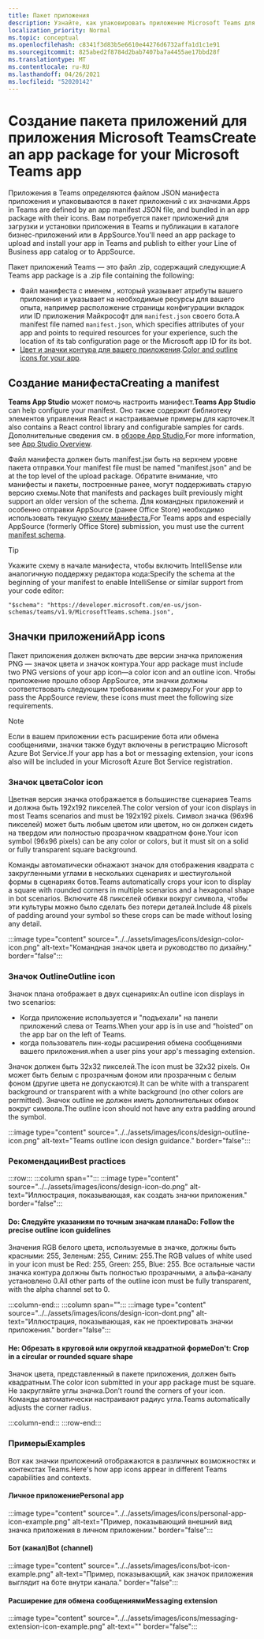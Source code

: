 ```yaml
---
title: Пакет приложения
description: Узнайте, как упаковировать приложение Microsoft Teams для тестирования, загрузки и публикации в магазине.
localization_priority: Normal
ms.topic: conceptual
ms.openlocfilehash: c8341f3d83b5e6610e44276d6732affa1d1c1e91
ms.sourcegitcommit: 825abed2f8784d2bab7407ba7a4455ae17bbd28f
ms.translationtype: MT
ms.contentlocale: ru-RU
ms.lasthandoff: 04/26/2021
ms.locfileid: "52020142"
---
```

# <a name="create-an-app-package-for-your-microsoft-teams-app"></a><span data-ttu-id="2e368-103">Создание пакета приложений для приложения Microsoft Teams</span><span class="sxs-lookup"><span data-stu-id="2e368-103">Create an app package for your Microsoft Teams app</span></span>

<span data-ttu-id="2e368-104">Приложения в Teams определяются файлом JSON манифеста приложения и упаковываются в пакет приложений с их значками.</span><span class="sxs-lookup"><span data-stu-id="2e368-104">Apps in Teams are defined by an app manifest JSON file, and bundled in an app package with their icons.</span></span> <span data-ttu-id="2e368-105">Вам потребуется пакет приложений для загрузки и установки приложения в Teams и публикации в каталоге бизнес-приложений или в AppSource.</span><span class="sxs-lookup"><span data-stu-id="2e368-105">You'll need an app package to upload and install your app in Teams and publish to either your Line of Business app catalog or to AppSource.</span></span>

<span data-ttu-id="2e368-106">Пакет приложений Teams — это файл .zip, содержащий следующие:</span><span class="sxs-lookup"><span data-stu-id="2e368-106">A Teams app package is a .zip file containing the following:</span></span>

* <span data-ttu-id="2e368-107">Файл манифеста с именем , который указывает атрибуты вашего приложения и указывает на необходимые ресурсы для вашего опыта, например расположение страницы конфигурации вкладок или ID приложения Майкрософт для `manifest.json` своего бота.</span><span class="sxs-lookup"><span data-stu-id="2e368-107">A manifest file named `manifest.json`, which specifies attributes of your app and points to required resources for your experience, such the location of its tab configuration page or the Microsoft app ID for its bot.</span></span>
* <span data-ttu-id="2e368-108">[Цвет и значки контура для вашего приложения](#app-icons).</span><span class="sxs-lookup"><span data-stu-id="2e368-108">[Color and outline icons for your app](#app-icons).</span></span>

## <a name="creating-a-manifest"></a><span data-ttu-id="2e368-109">Создание манифеста</span><span class="sxs-lookup"><span data-stu-id="2e368-109">Creating a manifest</span></span>

<span data-ttu-id="2e368-110">**Teams App Studio** может помочь настроить манифест.</span><span class="sxs-lookup"><span data-stu-id="2e368-110">**Teams App Studio** can help configure your manifest.</span></span> <span data-ttu-id="2e368-111">Оно также содержит библиотеку элементов управления React и настраиваемые примеры для карточек.</span><span class="sxs-lookup"><span data-stu-id="2e368-111">It also contains a React control library and configurable samples for cards.</span></span> <span data-ttu-id="2e368-112">Дополнительные сведения см. в [обзоре App Studio.](~/concepts/build-and-test/app-studio-overview.md)</span><span class="sxs-lookup"><span data-stu-id="2e368-112">For more information, see [App Studio Overview](~/concepts/build-and-test/app-studio-overview.md).</span></span>

<span data-ttu-id="2e368-113">Файл манифеста должен быть manifest.jsи быть на верхнем уровне пакета отправки.</span><span class="sxs-lookup"><span data-stu-id="2e368-113">Your manifest file must be named "manifest.json" and be at the top level of the upload package.</span></span> <span data-ttu-id="2e368-114">Обратите внимание, что манифесты и пакеты, построенные ранее, могут поддерживать старую версию схемы.</span><span class="sxs-lookup"><span data-stu-id="2e368-114">Note that manifests and packages built previously might support an older version of the schema.</span></span> <span data-ttu-id="2e368-115">Для командных приложений и особенно отправки AppSource (ранее Office Store) необходимо использовать текущую [схему манифеста.](~/resources/schema/manifest-schema.md)</span><span class="sxs-lookup"><span data-stu-id="2e368-115">For Teams apps and especially AppSource (formerly Office Store) submission, you must use the current [manifest schema](~/resources/schema/manifest-schema.md).</span></span>

> [!TIP]
> <span data-ttu-id="2e368-116">Укажите схему в начале манифеста, чтобы включить IntelliSense или аналогичную поддержку редактора кода:</span><span class="sxs-lookup"><span data-stu-id="2e368-116">Specify the schema at the beginning of your manifest to enable IntelliSense or similar support from your code editor:</span></span>
>
> `"$schema": "https://developer.microsoft.com/en-us/json-schemas/teams/v1.9/MicrosoftTeams.schema.json",`
 
## <a name="app-icons"></a><span data-ttu-id="2e368-117">Значки приложений</span><span class="sxs-lookup"><span data-stu-id="2e368-117">App icons</span></span>

<span data-ttu-id="2e368-118">Пакет приложения должен включать две версии значка приложения PNG — значок цвета и значок контура.</span><span class="sxs-lookup"><span data-stu-id="2e368-118">Your app package must include two PNG versions of your app icon—a color icon and an outline icon.</span></span> <span data-ttu-id="2e368-119">Чтобы приложение прошло обзор AppSource, эти значки должны соответствовать следующим требованиям к размеру.</span><span class="sxs-lookup"><span data-stu-id="2e368-119">For your app to pass the AppSource review, these icons must meet the following size requirements.</span></span>

> [!Note]
> <span data-ttu-id="2e368-120">Если в вашем приложении есть расширение бота или обмена сообщениями, значки также будут включены в регистрацию Microsoft Azure Bot Service.</span><span class="sxs-lookup"><span data-stu-id="2e368-120">If your app has a bot or messaging extension, your icons also will be included in your Microsoft Azure Bot Service registration.</span></span>

### <a name="color-icon"></a><span data-ttu-id="2e368-121">Значок цвета</span><span class="sxs-lookup"><span data-stu-id="2e368-121">Color icon</span></span>

<span data-ttu-id="2e368-122">Цветная версия значка отображается в большинстве сценариев Teams и должна быть 192x192 пикселей.</span><span class="sxs-lookup"><span data-stu-id="2e368-122">The color version of your icon displays in most Teams scenarios and must be 192x192 pixels.</span></span> <span data-ttu-id="2e368-123">Символ значка (96x96 пикселей) может быть любым цветом или цветом, но он должен сидеть на твердом или полностью прозрачном квадратном фоне.</span><span class="sxs-lookup"><span data-stu-id="2e368-123">Your icon symbol (96x96 pixels) can be any color or colors, but it must sit on a solid or fully transparent square background.</span></span>

<span data-ttu-id="2e368-124">Команды автоматически обнажают значок для отображения квадрата с закругленными углами в нескольких сценариях и шестиугольной формы в сценариях ботов.</span><span class="sxs-lookup"><span data-stu-id="2e368-124">Teams automatically crops your icon to display a square with rounded corners in multiple scenarios and a hexagonal shape in bot scenarios.</span></span> <span data-ttu-id="2e368-125">Включите 48 пикселей обивки вокруг символа, чтобы эти культуры можно было сделать без потери деталей.</span><span class="sxs-lookup"><span data-stu-id="2e368-125">Include 48 pixels of padding around your symbol so these crops can be made without losing any detail.</span></span>

:::image type="content" source="../../assets/images/icons/design-color-icon.png" alt-text="Командная значок цвета и руководство по дизайну." border="false":::

### <a name="outline-icon"></a><span data-ttu-id="2e368-127">Значок Outline</span><span class="sxs-lookup"><span data-stu-id="2e368-127">Outline icon</span></span>

<span data-ttu-id="2e368-128">Значок плана отображает в двух сценариях:</span><span class="sxs-lookup"><span data-stu-id="2e368-128">An outline icon displays in two scenarios:</span></span>

* <span data-ttu-id="2e368-129">Когда приложение используется и "подъехали" на панели приложений слева от Teams.</span><span class="sxs-lookup"><span data-stu-id="2e368-129">When your app is in use and “hoisted” on the app bar on the left of Teams.</span></span>
* <span data-ttu-id="2e368-130">когда пользователь пин-коды расширения обмена сообщениями вашего приложения.</span><span class="sxs-lookup"><span data-stu-id="2e368-130">when a user pins your app's messaging extension.</span></span>

<span data-ttu-id="2e368-131">Значок должен быть 32x32 пикселей.</span><span class="sxs-lookup"><span data-stu-id="2e368-131">The icon must be 32x32 pixels.</span></span> <span data-ttu-id="2e368-132">Он может быть белым с прозрачным фоном или прозрачным с белым фоном (другие цвета не допускаются).</span><span class="sxs-lookup"><span data-stu-id="2e368-132">It can be white with a transparent background or transparent with a white background (no other colors are permitted).</span></span> <span data-ttu-id="2e368-133">Значок outline не должен иметь дополнительных обивок вокруг символа.</span><span class="sxs-lookup"><span data-stu-id="2e368-133">The outline icon should not have any extra padding around the symbol.</span></span>

:::image type="content" source="../../assets/images/icons/design-outline-icon.png" alt-text="Teams outline icon design guidance." border="false":::

### <a name="best-practices"></a><span data-ttu-id="2e368-135">Рекомендации</span><span class="sxs-lookup"><span data-stu-id="2e368-135">Best practices</span></span>

:::row:::
   :::column span="":::
:::image type="content" source="../../assets/images/icons/design-icon-do.png" alt-text="Иллюстрация, показывающая, как создать значки приложения." border="false":::

#### <a name="do-follow-the-precise-outline-icon-guidelines"></a><span data-ttu-id="2e368-137">Do: Следуйте указаниям по точным значкам плана</span><span class="sxs-lookup"><span data-stu-id="2e368-137">Do: Follow the precise outline icon guidelines</span></span>

<span data-ttu-id="2e368-138">Значения RGB белого цвета, используемые в значке, должны быть красными: 255, Зеленым: 255, Синим: 255.</span><span class="sxs-lookup"><span data-stu-id="2e368-138">The RGB values of white used in your icon must be Red: 255, Green: 255, Blue: 255.</span></span> <span data-ttu-id="2e368-139">Все остальные части значка контура должны быть полностью прозрачными, а альфа-каналу установлено 0.</span><span class="sxs-lookup"><span data-stu-id="2e368-139">All other parts of the outline icon must be fully transparent, with the alpha channel set to 0.</span></span>

   :::column-end:::
   :::column span="":::
:::image type="content" source="../../assets/images/icons/design-icon-dont.png" alt-text="Иллюстрация, показывающая, как не проектировать значки приложения." border="false":::

#### <a name="dont-crop-in-a-circular-or-rounded-square-shape"></a><span data-ttu-id="2e368-141">Не: Обрезать в круговой или округлой квадратной форме</span><span class="sxs-lookup"><span data-stu-id="2e368-141">Don't: Crop in a circular or rounded square shape</span></span>

<span data-ttu-id="2e368-142">Значок цвета, представленный в пакете приложения, должен быть квадратным.</span><span class="sxs-lookup"><span data-stu-id="2e368-142">The color icon submitted in your app package must be square.</span></span> <span data-ttu-id="2e368-143">Не закругляйте углы значка.</span><span class="sxs-lookup"><span data-stu-id="2e368-143">Don’t round the corners of your icon.</span></span> <span data-ttu-id="2e368-144">Команды автоматически настраивают радиус угла.</span><span class="sxs-lookup"><span data-stu-id="2e368-144">Teams automatically adjusts the corner radius.</span></span>

   :::column-end:::
:::row-end:::

### <a name="examples"></a><span data-ttu-id="2e368-145">Примеры</span><span class="sxs-lookup"><span data-stu-id="2e368-145">Examples</span></span>

<span data-ttu-id="2e368-146">Вот как значки приложений отображаются в различных возможностях и контекстах Teams.</span><span class="sxs-lookup"><span data-stu-id="2e368-146">Here's how app icons appear in different Teams capabilities and contexts.</span></span>

#### <a name="personal-app"></a><span data-ttu-id="2e368-147">Личное приложение</span><span class="sxs-lookup"><span data-stu-id="2e368-147">Personal app</span></span>

:::image type="content" source="../../assets/images/icons/personal-app-icon-example.png" alt-text="Пример, показывающий внешний вид значка приложения в личном приложении." border="false":::

#### <a name="bot-channel"></a><span data-ttu-id="2e368-149">Бот (канал)</span><span class="sxs-lookup"><span data-stu-id="2e368-149">Bot (channel)</span></span>

:::image type="content" source="../../assets/images/icons/bot-icon-example.png" alt-text="Пример, показывающий, как значок приложения выглядит на боте внутри канала." border="false":::

#### <a name="messaging-extension"></a><span data-ttu-id="2e368-151">Расширение для обмена сообщениями</span><span class="sxs-lookup"><span data-stu-id="2e368-151">Messaging extension</span></span>

:::image type="content" source="../../assets/images/icons/messaging-extension-icon-example.png" alt-text="<alt text>" border="false":::
